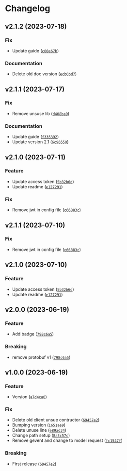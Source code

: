 # Changelog

<!--next-version-placeholder-->

## v2.1.2 (2023-07-18)

### Fix

* Update guide ([`c00e67b`](https://github.com/SSI-Securities-Corporation/python-fcdata/commit/c00e67b27e6aa7d90d7b65043cbca117dce592b8))

### Documentation

* Delete old doc version ([`ecb0bd7`](https://github.com/SSI-Securities-Corporation/python-fcdata/commit/ecb0bd79b815f149847cc0d71cce3a4556729367))

## v2.1.1 (2023-07-17)

### Fix

* Remove unsuse lib ([`d408ba9`](https://github.com/SSI-Securities-Corporation/python-fcdata/commit/d408ba905e7971b5b4a41d36d1b6a0d5c7b80010))

### Documentation

* Update guide ([`f335392`](https://github.com/SSI-Securities-Corporation/python-fcdata/commit/f335392b873e22e5cf810b71eb2de686ea838004))
* Update version 2.1 ([`6c96550`](https://github.com/SSI-Securities-Corporation/python-fcdata/commit/6c9655094294fe5c1c9a3d57c8c048031f60133d))

## v2.1.0 (2023-07-11)

### Feature

* Update access token ([`5b32b6d`](https://github.com/SSI-Securities-Corporation/python-fcdata/commit/5b32b6ddbe79ed0df2948e8f36b6d3f933e27466))
* Update readme ([`e127291`](https://github.com/SSI-Securities-Corporation/python-fcdata/commit/e1272915222a1502b2464f632c7d9ac43083135a))

### Fix

* Remove jwt in config file ([`c66883c`](https://github.com/SSI-Securities-Corporation/python-fcdata/commit/c66883cef9d55c0a2a0474c04dda409ace3c61c2))

## v2.1.1 (2023-07-10)

### Fix

* Remove jwt in config file ([`c66883c`](https://github.com/SSI-Securities-Corporation/python-fcdata/commit/c66883cef9d55c0a2a0474c04dda409ace3c61c2))

## v2.1.0 (2023-07-10)

### Feature

* Update access token ([`5b32b6d`](https://github.com/SSI-Securities-Corporation/python-fcdata/commit/5b32b6ddbe79ed0df2948e8f36b6d3f933e27466))
* Update readme ([`e127291`](https://github.com/SSI-Securities-Corporation/python-fcdata/commit/e1272915222a1502b2464f632c7d9ac43083135a))

## v2.0.0 (2023-06-19)

### Feature

* Add badge ([`798c6a5`](https://github.com/SSI-Securities-Corporation/python-fcdata/commit/798c6a517db0cf3073eced5857a4276030ba8c6f))

### Breaking

* remove protobuf v1 ([`798c6a5`](https://github.com/SSI-Securities-Corporation/python-fcdata/commit/798c6a517db0cf3073eced5857a4276030ba8c6f))

## v1.0.0 (2023-06-19)

### Feature

* Version ([`a7d4ca0`](https://github.com/SSI-Securities-Corporation/python-fcdata/commit/a7d4ca0cb23b71d21267e026593494138f5bcba1))

### Fix

* Delete old client unsue contructor ([`69457e2`](https://github.com/SSI-Securities-Corporation/python-fcdata/commit/69457e2a798e427a701de4178b9f2fff86119f12))
* Bumping version ([`1651ae9`](https://github.com/SSI-Securities-Corporation/python-fcdata/commit/1651ae9541d3d5e1924a81b08f8839bbad5bacd9))
* Delete unuse line ([`e89ad34`](https://github.com/SSI-Securities-Corporation/python-fcdata/commit/e89ad345bb9e44c106eb8fcaa20d2f12e88b1234))
* Change path setup ([`8a3c57c`](https://github.com/SSI-Securities-Corporation/python-fcdata/commit/8a3c57c1ef019e376052650e1e936395e179a9a9))
* Remove gevent and change to model request ([`fc1547f`](https://github.com/SSI-Securities-Corporation/python-fcdata/commit/fc1547f60b4ed6b7845079c0bd929dcfdf9ca79d))

### Breaking

* First release ([`69457e2`](https://github.com/SSI-Securities-Corporation/python-fcdata/commit/69457e2a798e427a701de4178b9f2fff86119f12))
